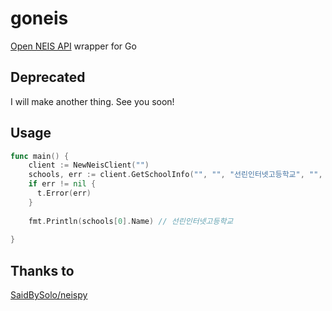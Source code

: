 # goneis
[Open NEIS API](https://open.neis.go.kr/) wrapper for Go
## Deprecated
I will make another thing. See you soon!
## Usage
```go
func main() {
    client := NewNeisClient("")
    schools, err := client.GetSchoolInfo("", "", "선린인터넷고등학교", "", "", "")
    if err != nil {
      t.Error(err)
    }
    
    fmt.Println(schools[0].Name) // 선린인터넷고등학교
    
}
```
## Thanks to
[SaidBySolo/neispy](https://github.com/SaidBySolo/neispy)
